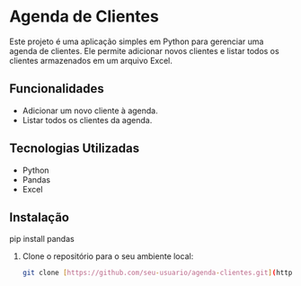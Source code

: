 # Agenda de Clientes

Este projeto é uma aplicação simples em Python para gerenciar uma agenda de clientes. Ele permite adicionar novos clientes e listar todos os clientes armazenados em um arquivo Excel.

## Funcionalidades

- Adicionar um novo cliente à agenda.
- Listar todos os clientes da agenda.

## Tecnologias Utilizadas

- Python
- Pandas
- Excel

## Instalação
pip install pandas


1. Clone o repositório para o seu ambiente local:
   ```sh
   git clone [https://github.com/seu-usuario/agenda-clientes.git](https://github.com/GleidsonVian/Agenda-de-clientes-CLI/edit/main/README.md)
